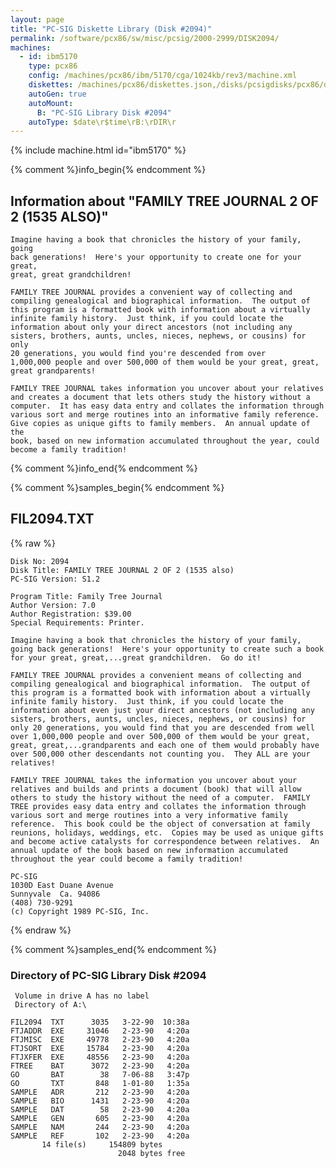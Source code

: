 ```yaml
---
layout: page
title: "PC-SIG Diskette Library (Disk #2094)"
permalink: /software/pcx86/sw/misc/pcsig/2000-2999/DISK2094/
machines:
  - id: ibm5170
    type: pcx86
    config: /machines/pcx86/ibm/5170/cga/1024kb/rev3/machine.xml
    diskettes: /machines/pcx86/diskettes.json,/disks/pcsigdisks/pcx86/diskettes.json
    autoGen: true
    autoMount:
      B: "PC-SIG Library Disk #2094"
    autoType: $date\r$time\rB:\rDIR\r
---
```


{% include machine.html id="ibm5170" %}

{% comment %}info_begin{% endcomment %}

## Information about "FAMILY TREE JOURNAL 2 OF 2 (1535 ALSO)"

    Imagine having a book that chronicles the history of your family, going
    back generations!  Here's your opportunity to create one for your great,
    great, great grandchildren!
    
    FAMILY TREE JOURNAL provides a convenient way of collecting and
    compiling genealogical and biographical information.  The output of
    this program is a formatted book with information about a virtually
    infinite family history.  Just think, if you could locate the
    information about only your direct ancestors (not including any
    sisters, brothers, aunts, uncles, nieces, nephews, or cousins) for only
    20 generations, you would find you're descended from over
    1,000,000 people and over 500,000 of them would be your great, great,
    great grandparents!
    
    FAMILY TREE JOURNAL takes information you uncover about your relatives
    and creates a document that lets others study the history without a
    computer.  It has easy data entry and collates the information through
    various sort and merge routines into an informative family reference.
    Give copies as unique gifts to family members.  An annual update of the
    book, based on new information accumulated throughout the year, could
    become a family tradition!
{% comment %}info_end{% endcomment %}

{% comment %}samples_begin{% endcomment %}

## FIL2094.TXT

{% raw %}
```
Disk No: 2094                                                           
Disk Title: FAMILY TREE JOURNAL 2 OF 2 (1535 also)                      
PC-SIG Version: S1.2                                                    
                                                                        
Program Title: Family Tree Journal                                      
Author Version: 7.0                                                     
Author Registration: $39.00                                             
Special Requirements: Printer.                                          
                                                                        
Imagine having a book that chronicles the history of your family,       
going back generations!  Here's your opportunity to create such a book  
for your great, great,...great grandchildren.  Go do it!                
                                                                        
FAMILY TREE JOURNAL provides a convenient means of collecting and       
compiling genealogical and biographical information.  The output of     
this program is a formatted book with information about a virtually     
infinite family history.  Just think, if you could locate the           
information about even just your direct ancestors (not including any    
sisters, brothers, aunts, uncles, nieces, nephews, or cousins) for      
only 20 generations, you would find that you are descended from well    
over 1,000,000 people and over 500,000 of them would be your great,     
great, great,...grandparents and each one of them would probably have   
over 500,000 other descendants not counting you.  They ALL are your     
relatives!                                                              
                                                                        
FAMILY TREE JOURNAL takes the information you uncover about your        
relatives and builds and prints a document (book) that will allow       
others to study the history without the need of a computer.  FAMILY     
TREE provides easy data entry and collates the information through      
various sort and merge routines into a very informative family          
reference.  This book could be the object of conversation at family     
reunions, holidays, weddings, etc.  Copies may be used as unique gifts  
and become active catalysts for correspondence between relatives.  An   
annual update of the book based on new information accumulated          
throughout the year could become a family tradition!                    
                                                                        
PC-SIG                                                                  
1030D East Duane Avenue                                                 
Sunnyvale  Ca. 94086                                                    
(408) 730-9291                                                          
(c) Copyright 1989 PC-SIG, Inc.                                         
```
{% endraw %}

{% comment %}samples_end{% endcomment %}

### Directory of PC-SIG Library Disk #2094

     Volume in drive A has no label
     Directory of A:\

    FIL2094  TXT      3035   3-22-90  10:38a
    FTJADDR  EXE     31046   2-23-90   4:20a
    FTJMISC  EXE     49778   2-23-90   4:20a
    FTJSORT  EXE     15784   2-23-90   4:20a
    FTJXFER  EXE     48556   2-23-90   4:20a
    FTREE    BAT      3072   2-23-90   4:20a
    GO       BAT        38   7-06-88   3:47p
    GO       TXT       848   1-01-80   1:35a
    SAMPLE   ADR       212   2-23-90   4:20a
    SAMPLE   BIO      1431   2-23-90   4:20a
    SAMPLE   DAT        58   2-23-90   4:20a
    SAMPLE   GEN       605   2-23-90   4:20a
    SAMPLE   NAM       244   2-23-90   4:20a
    SAMPLE   REF       102   2-23-90   4:20a
           14 file(s)     154809 bytes
                            2048 bytes free
